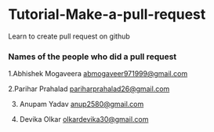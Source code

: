 # Tutorial-Make-a-pull-request
Learn to create pull request on github


### Names of the people who did a pull request

1.Abhishek Mogaveera <abmogaveer971999@gmail.com>

2.Parihar Prahalad <pariharprahalad26@gmail.com>

3. Anupam Yadav  <anup2580@gmail.com>

4. Devika Olkar <olkardevika30@gmail.com>
